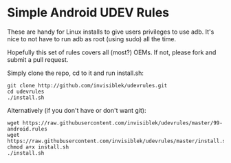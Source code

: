 # Simple Android UDEV Rules

These are handy for Linux installs to give users privileges to
use adb. It's nice to not have to run adb as root (using sudo)
all the time.

Hopefully this set of rules covers all (most?) OEMs.
If not, please fork and submit a pull request.

Simply clone the repo, cd to it and run install.sh:
```
git clone http://github.com/invisiblek/udevrules.git
cd udevrules
./install.sh
```

Alternatively (if you don't have or don't want git):

```
wget https://raw.githubusercontent.com/invisiblek/udevrules/master/99-android.rules
wget https://raw.githubusercontent.com/invisiblek/udevrules/master/install.sh
chmod a+x install.sh
./install.sh
```
